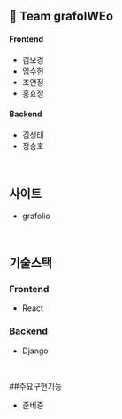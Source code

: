 ## 🎨 Team grafolWEo

#### Frontend
- 김보경
- 임수현
- 조연정
- 홍효정

#### Backend
- 김성태
- 정승호

<br>

## 사이트
- grafolio

<br>

## 기술스택
### Frontend
- React

### Backend
- Django

<br>

##주요구현기능
- 준비중
